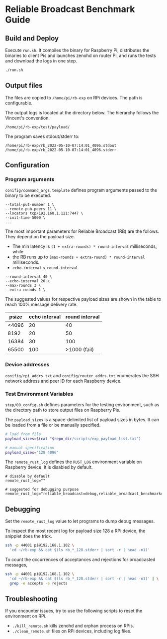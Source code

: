 # Reliable Broadcast Benchmark Guide

## Build and Deploy

Execute `run.sh`. It compiles the binary for Raspberry Pi, distributes
the binaries to client Pis and launches zenohd on router Pi, and runs
the tests and download the logs in one step.

```sh
./run.sh
```

## Output files


The files are copied to `/home/pi/rb-exp` on RPi devices. The path is
configurable.

The output logs is located at the directory below. The hierarchy
follows the Vincent's convention.

```
/home/pi/rb-exp/test/payload/
```

The program saves stdout/stderr to:

```
/home/pi/rb-exp/rb_2022-05-10-07:14:01_4096.stdout
/home/pi/rb-exp/rb_2022-05-10-07:14:01_4096.stderr
```

## Configuration

### Program arguments 

`conifig/command_args.template` defines program arguments passed to
the binary to be executed.

```
--total-put-number 1 \
--remote-pub-peers 11 \
--locators tcp/192.168.1.121:7447 \
--init-time 5000 \
...
```

The most important parameters for Reliable Broadcast (RB) are the
follows. They depend on the payload size.

- The min latency is `(1 + extra-rounds) * round-interval` milliseconds, while 
- the RB runs up to `(max-rounds + extra-round) * round-interval` milliseconds.
- `echo-interval` < `round-interval`

```
--round-interval 40 \
--echo-interval 20 \
--max-rounds 3 \
--extra-rounds 1 \
```

The suggested values for respective payload sizes are shown in the
table to reach 100% message delivery rate.

| psize | echo interval | round interval |
|-------|---------------|----------------|
| <4096 | 20            | 40             |
| 8192  | 20            | 50             |
| 16384 | 30            | 100            |
| 65500 | 100           | >1000 (fail)   |


### Device addresses

`conifig/rpi_addrs.txt` and `conifig/router_addrs.txt` enumerates the
SSH network address and peer ID for each Raspberry device.


### Test Environment Variables

`step/00_config.sh` defines parameters for the testing environment,
such as the directory path to store output files on Raspberry Pis.

The `payload_sizes` is a space-delimited list of payload sizes in
bytes. It can be loaded from a file or be manually specified.

```sh
# load from file
payload_sizes=$(cat "$repo_dir/scripts/exp_payload_list.txt")

# manual specification
payload_sizes="128 4096"
```

The `remote_rust_log` defines the `RUST_LOG` environment variable on
Raspberry device. It is disabled by default.

```
# disable by default
remote_rust_log=""

# suggested for debugging purpose
remote_rust_log="reliable_broadcast=debug,reliable_broadcast_benchmark=debug"
```

## Debugging


Set the `remote_rust_log` value to let programs to dump debug
messages.

To inspect the most recent log for payload size 128 a RPi device, the
snipplet does the trick.

```sh
ssh -p 44001 pi@192.168.1.102 \
  'cd ~/rb-exp && cat $(ls rb_*_128.stderr | sort -r | head -n1)'
```

To count the occurrences of acceptances and rejections for broadcasted messages,

```sh
ssh -p 44001 pi@192.168.1.102 \
  'cd ~/rb-exp && cat $(ls rb_*_128.stderr | sort -r | head -n1)' | \
  grep -e accepts -e rejects
```

## Troubleshooting

If you encounter issues, try to use the following scripts to reset the
environment on RPi.

- `./kill_remote.sh` kills zenohd and orphan process on RPis.
- `./clean_remote.sh` files on RPi devices, including log files.
